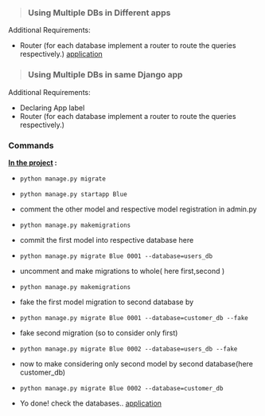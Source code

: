 > ### Using Multiple DBs in Different apps
Additional Requirements:
* Router (for each database implement a router to route the queries respectively.)
[application]()


> ### Using Multiple DBs in same Django app
Additional Requirements:
* Declaring App label 
* Router (for each database implement a router to route the queries respectively.)
### Commands

<b><u>In the project</u> :</b>

* ``` python manage.py migrate ```
* ```python manage.py startapp Blue```
* comment the other model and respective model registration in admin.py
* ```python manage.py makemigrations```
* commit the first model into respective database here
* ```python manage.py migrate Blue 0001 --database=users_db```
* uncomment and make migrations to whole( here first,second )
* ```python manage.py makemigrations```
* fake the first model migration to second database by
* ```python manage.py migrate Blue 0001 --database=customer_db --fake```
* fake second migration (so to consider only first)
*  ```python manage.py migrate Blue 0002 --database=users_db --fake```
* now to make considering only second model by second database(here customer_db)
* ```python manage.py migrate Blue 0002 --database=customer_db```

* Yo done! check the databases..
[application]()